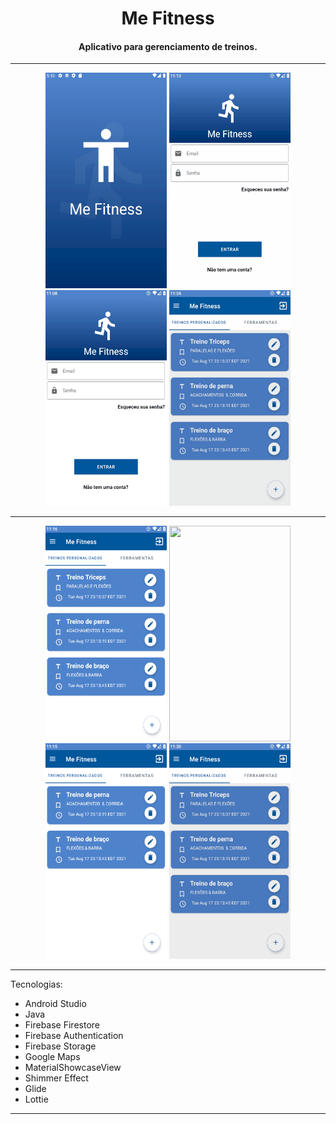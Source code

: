 <h1 align="center">Me Fitness</h1>

<h4 align="center">Aplicativo para gerenciamento de treinos.</h4>

<hr>
<div align="center" >
	<img src="./gifs/splash.gif" width="194" height="345" />
	<img src="./gifs/login.gif" width="194" height="345" />
	<img src="./gifs/cadastro.gif" width="194" height="345" />
	<img src="./gifs/minha_conta.gif" width="194" height="345" />
</div>
<hr>
<div align="center">
	<img src="./gifs/ferramentas.gif" width="194" height="345" />
	<img src="./gifs/mapss.gif" width="194" height="345" />
	<img src="./gifs/adicionar_treino.gif" width="194" height="345" />
	<img src="./gifs/exercicios.gif" width="194" height="345" />
</div>
<hr>

Tecnologias:
<ul>
  <li>Android Studio</li>
  <li>Java</li>
  <li>Firebase Firestore</li>
  <li>Firebase Authentication</li>
  <li>Firebase Storage</li>
  <li>Google Maps</li>
  <li>MaterialShowcaseView</li>
  <li>Shimmer Effect</li>
  <li>Glide</li>
  <li>Lottie</li>
</ul>
<hr>

